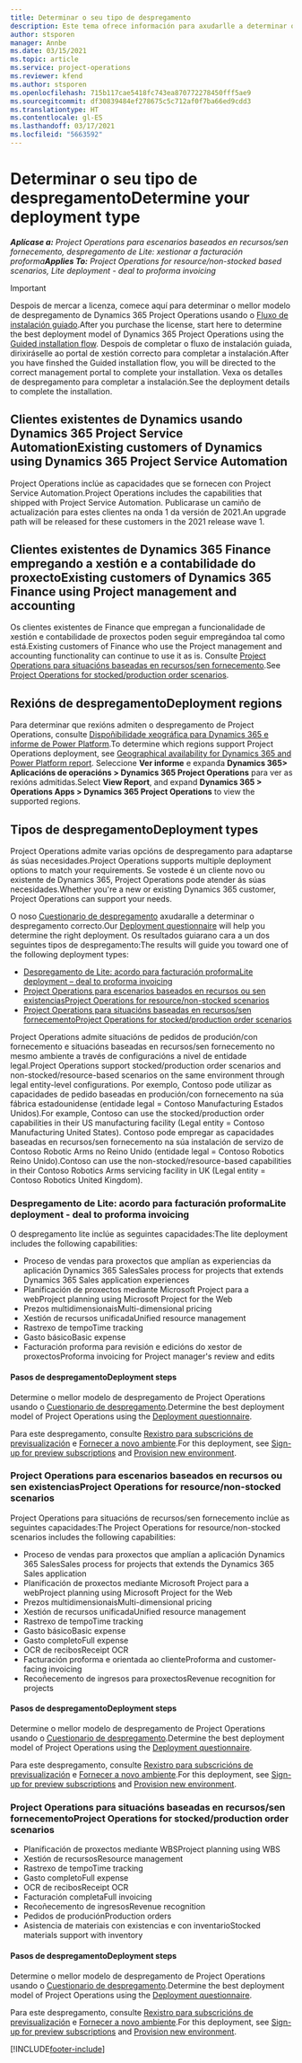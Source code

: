```yaml
---
title: Determinar o seu tipo de despregamento
description: Este tema ofrece información para axudarlle a determinar o tipo de despregamento correcto das operacións do proxecto para a súa empresa.
author: stsporen
manager: Annbe
ms.date: 03/15/2021
ms.topic: article
ms.service: project-operations
ms.reviewer: kfend
ms.author: stsporen
ms.openlocfilehash: 715b117cae5418fc743ea870772278450fff5ae9
ms.sourcegitcommit: df30839484ef278675c5c712af0f7ba66ed9cdd3
ms.translationtype: HT
ms.contentlocale: gl-ES
ms.lasthandoff: 03/17/2021
ms.locfileid: "5663592"
---
```

# <a name="determine-your-deployment-type"></a><span data-ttu-id="df271-103">Determinar o seu tipo de despregamento</span><span class="sxs-lookup"><span data-stu-id="df271-103">Determine your deployment type</span></span>

<span data-ttu-id="df271-104">_**Aplícase a:** Project Operations para escenarios baseados en recursos/sen fornecemento, despregamento de Lite: xestionar a facturación proforma_</span><span class="sxs-lookup"><span data-stu-id="df271-104">_**Applies To:** Project Operations for resource/non-stocked based scenarios, Lite deployment - deal to proforma invoicing_</span></span>

> [!IMPORTANT]
> <span data-ttu-id="df271-105">Despois de mercar a licenza, comece aquí para determinar o mellor modelo de despregamento de Dynamics 365 Project Operations usando o [Fluxo de instalación guiado](https://aka.ms/provisionprojectoperations).</span><span class="sxs-lookup"><span data-stu-id="df271-105">After you purchase the license, start here to determine the best deployment model of Dynamics 365 Project Operations using the [Guided installation flow](https://aka.ms/provisionprojectoperations).</span></span>
> <span data-ttu-id="df271-106">Despois de completar o fluxo de instalación guiada, dirixiráselle ao portal de xestión correcto para completar a instalación.</span><span class="sxs-lookup"><span data-stu-id="df271-106">After you have finshed the Guided installation flow, you will be directed to the correct management portal to complete your installation.</span></span> <span data-ttu-id="df271-107">Vexa os detalles de despregamento para completar a instalación.</span><span class="sxs-lookup"><span data-stu-id="df271-107">See the deployment details to complete the installation.</span></span>


## <a name="existing-customers-of-dynamics-using-dynamics-365-project-service-automation"></a><span data-ttu-id="df271-108">Clientes existentes de Dynamics usando Dynamics 365 Project Service Automation</span><span class="sxs-lookup"><span data-stu-id="df271-108">Existing customers of Dynamics using Dynamics 365 Project Service Automation</span></span>
<span data-ttu-id="df271-109">Project Operations inclúe as capacidades que se fornecen con Project Service Automation.</span><span class="sxs-lookup"><span data-stu-id="df271-109">Project Operations includes the capabilities that shipped with Project Service Automation.</span></span> <span data-ttu-id="df271-110">Publicarase un camiño de actualización para estes clientes na onda 1 da versión de 2021.</span><span class="sxs-lookup"><span data-stu-id="df271-110">An upgrade path will be released for these customers in the 2021 release wave 1.</span></span>

## <a name="existing-customers-of-dynamics-365-finance-using-project-management-and-accounting"></a><span data-ttu-id="df271-111">Clientes existentes de Dynamics 365 Finance empregando a xestión e a contabilidade do proxecto</span><span class="sxs-lookup"><span data-stu-id="df271-111">Existing customers of Dynamics 365 Finance using Project management and accounting</span></span> 

<span data-ttu-id="df271-112">Os clientes existentes de Finance que empregan a funcionalidade de xestión e contabilidade de proxectos poden seguir empregándoa tal como está.</span><span class="sxs-lookup"><span data-stu-id="df271-112">Existing customers of Finance who use the Project management and accounting functionality can continue to use it as is.</span></span> <span data-ttu-id="df271-113">Consulte [Project Operations para situacións baseadas en recursos/sen fornecemento](#pma).</span><span class="sxs-lookup"><span data-stu-id="df271-113">See [Project Operations for stocked/production order scenarios](#pma).</span></span>


## <a name="deployment-regions"></a><span data-ttu-id="df271-114">Rexións de despregamento</span><span class="sxs-lookup"><span data-stu-id="df271-114">Deployment regions</span></span>
<span data-ttu-id="df271-115">Para determinar que rexións admiten o despregamento de Project Operations, consulte [Dispoñibilidade xeográfica para Dynamics 365 e informe de Power Platform](https://dynamics.microsoft.com/en-us/geographic-availability/).</span><span class="sxs-lookup"><span data-stu-id="df271-115">To determine which regions support Project Operations deployment, see [Geographical availability for Dynamics 365 and Power Platform report](https://dynamics.microsoft.com/en-us/geographic-availability/).</span></span> <span data-ttu-id="df271-116">Seleccione **Ver informe** e expanda **Dynamics 365> Aplicacións de operacións > Dynamics 365 Project Operations** para ver as rexións admitidas.</span><span class="sxs-lookup"><span data-stu-id="df271-116">Select **View Report**, and expand **Dynamics 365 > Operations Apps > Dynamics 365 Project Operations** to view the supported regions.</span></span>

## <a name="deployment-types"></a><span data-ttu-id="df271-117">Tipos de despregamento</span><span class="sxs-lookup"><span data-stu-id="df271-117">Deployment types</span></span>
<span data-ttu-id="df271-118">Project Operations admite varias opcións de despregamento para adaptarse ás súas necesidades.</span><span class="sxs-lookup"><span data-stu-id="df271-118">Project Operations supports multiple deployment options to match your requirements.</span></span> <span data-ttu-id="df271-119">Se vostede é un cliente novo ou existente de Dynamics 365, Project Operations pode atender ás súas necesidades.</span><span class="sxs-lookup"><span data-stu-id="df271-119">Whether you're a new or existing Dynamics 365 customer, Project Operations can support your needs.</span></span>

<span data-ttu-id="df271-120">O noso [Cuestionario de despregamento](https://aka.ms/provisionprojectoperations) axudaralle a determinar o despregamento correcto.</span><span class="sxs-lookup"><span data-stu-id="df271-120">Our [Deployment questionnaire](https://aka.ms/provisionprojectoperations) will help you determine the right deployment.</span></span> <span data-ttu-id="df271-121">Os resultados guiarano cara a un dos seguintes tipos de despregamento:</span><span class="sxs-lookup"><span data-stu-id="df271-121">The results will guide you toward one of the following deployment types:</span></span>

- [<span data-ttu-id="df271-122">Despregamento de Lite: acordo para facturación proforma</span><span class="sxs-lookup"><span data-stu-id="df271-122">Lite deployment – deal to proforma invoicing</span></span>](#lite)
- [<span data-ttu-id="df271-123">Project Operations para escenarios baseados en recursos ou sen existencias</span><span class="sxs-lookup"><span data-stu-id="df271-123">Project Operations for resource/non-stocked scenarios</span></span>](#integrated)
- [<span data-ttu-id="df271-124">Project Operations para situacións baseadas en recursos/sen fornecemento</span><span class="sxs-lookup"><span data-stu-id="df271-124">Project Operations for stocked/production order scenarios</span></span>](#pma)

<span data-ttu-id="df271-125">Project Operations admite situacións de pedidos de produción/con fornecemento e situacións baseadas en recursos/sen fornecemento no mesmo ambiente a través de configuracións a nivel de entidade legal.</span><span class="sxs-lookup"><span data-stu-id="df271-125">Project Operations support stocked/production order scenarios and non-stocked/resource-based scenarios on the same environment through legal entity-level configurations.</span></span> <span data-ttu-id="df271-126">Por exemplo, Contoso pode utilizar as capacidades de pedido baseadas en produción/con fornecemento na súa fábrica estadounidense (entidade legal = Contoso Manufacturing Estados Unidos).</span><span class="sxs-lookup"><span data-stu-id="df271-126">For example, Contoso can use the stocked/production order capabilities in their US manufacturing facility (Legal entity = Contoso Manufacturing United States).</span></span> <span data-ttu-id="df271-127">Contoso pode empregar as capacidades baseadas en recursos/sen fornecemento na súa instalación de servizo de Contoso Robotic Arms no Reino Unido (entidade legal = Contoso Robotics Reino Unido).</span><span class="sxs-lookup"><span data-stu-id="df271-127">Contoso can use the non-stocked/resource-based capabilities in their Contoso Robotics Arms servicing facility in UK (Legal entity = Contoso Robotics United Kingdom).</span></span>

### <a name="lite-deployment---deal-to-proforma-invoicing"></a><a  name="lite"></a><span data-ttu-id="df271-128">Despregamento de Lite: acordo para facturación proforma</span><span class="sxs-lookup"><span data-stu-id="df271-128">Lite deployment - deal to proforma invoicing</span></span>

<span data-ttu-id="df271-129">O despregamento lite inclúe as seguintes capacidades:</span><span class="sxs-lookup"><span data-stu-id="df271-129">The lite deployment includes the following capabilities:</span></span>

- <span data-ttu-id="df271-130">Proceso de vendas para proxectos que amplían as experiencias da aplicación Dynamics 365 Sales</span><span class="sxs-lookup"><span data-stu-id="df271-130">Sales process for projects that extends Dynamics 365 Sales application experiences</span></span>
- <span data-ttu-id="df271-131">Planificación de proxectos mediante Microsoft Project para a web</span><span class="sxs-lookup"><span data-stu-id="df271-131">Project planning using Microsoft Project for the Web</span></span>
- <span data-ttu-id="df271-132">Prezos multidimensionais</span><span class="sxs-lookup"><span data-stu-id="df271-132">Multi-dimensional pricing</span></span>
- <span data-ttu-id="df271-133">Xestión de recursos unificada</span><span class="sxs-lookup"><span data-stu-id="df271-133">Unified resource management</span></span>
- <span data-ttu-id="df271-134">Rastrexo de tempo</span><span class="sxs-lookup"><span data-stu-id="df271-134">Time tracking</span></span>
- <span data-ttu-id="df271-135">Gasto básico</span><span class="sxs-lookup"><span data-stu-id="df271-135">Basic expense</span></span>
- <span data-ttu-id="df271-136">Facturación proforma para revisión e edicións do xestor de proxectos</span><span class="sxs-lookup"><span data-stu-id="df271-136">Proforma invoicing for Project manager's review and edits</span></span> 

#### <a name="deployment-steps"></a><span data-ttu-id="df271-137">Pasos de despregamento</span><span class="sxs-lookup"><span data-stu-id="df271-137">Deployment steps</span></span>
<span data-ttu-id="df271-138">Determine o mellor modelo de despregamento de Project Operations usando o [Cuestionario de despregamento](https://aka.ms/provisionprojectoperations).</span><span class="sxs-lookup"><span data-stu-id="df271-138">Determine the best deployment model of Project Operations using the [Deployment questionnaire](https://aka.ms/provisionprojectoperations).</span></span>

<span data-ttu-id="df271-139">Para este despregamento, consulte [Rexistro para subscricións de previsualización](lite-preview-subscription-sign-up.md) e [Fornecer a novo ambiente](lite-deployment.md).</span><span class="sxs-lookup"><span data-stu-id="df271-139">For this deployment, see [Sign-up for preview subscriptions](lite-preview-subscription-sign-up.md) and [Provision new environment](lite-deployment.md).</span></span> 


### <a name="project-operations-for-resourcenon-stocked-scenarios"></a><a name="integrated"></a><span data-ttu-id="df271-140">Project Operations para escenarios baseados en recursos ou sen existencias</span><span class="sxs-lookup"><span data-stu-id="df271-140">Project Operations for resource/non-stocked scenarios</span></span>
<span data-ttu-id="df271-141">Project Operations para situacións de recursos/sen fornecemento inclúe as seguintes capacidades:</span><span class="sxs-lookup"><span data-stu-id="df271-141">The Project Operations for resource/non-stocked scenarios includes the following capabilities:</span></span>
 
- <span data-ttu-id="df271-142">Proceso de vendas para proxectos que amplían a aplicación Dynamics 365 Sales</span><span class="sxs-lookup"><span data-stu-id="df271-142">Sales process for projects that extends the Dynamics 365 Sales application</span></span>
- <span data-ttu-id="df271-143">Planificación de proxectos mediante Microsoft Project para a web</span><span class="sxs-lookup"><span data-stu-id="df271-143">Project planning using Microsoft Project for the Web</span></span>
- <span data-ttu-id="df271-144">Prezos multidimensionais</span><span class="sxs-lookup"><span data-stu-id="df271-144">Multi-dimensional pricing</span></span>
- <span data-ttu-id="df271-145">Xestión de recursos unificada</span><span class="sxs-lookup"><span data-stu-id="df271-145">Unified resource management</span></span>
- <span data-ttu-id="df271-146">Rastrexo de tempo</span><span class="sxs-lookup"><span data-stu-id="df271-146">Time tracking</span></span>
- <span data-ttu-id="df271-147">Gasto básico</span><span class="sxs-lookup"><span data-stu-id="df271-147">Basic expense</span></span>
- <span data-ttu-id="df271-148">Gasto completo</span><span class="sxs-lookup"><span data-stu-id="df271-148">Full expense</span></span>
- <span data-ttu-id="df271-149">OCR de recibos</span><span class="sxs-lookup"><span data-stu-id="df271-149">Receipt OCR</span></span>
- <span data-ttu-id="df271-150">Facturación proforma e orientada ao cliente</span><span class="sxs-lookup"><span data-stu-id="df271-150">Proforma and customer-facing invoicing</span></span> 
- <span data-ttu-id="df271-151">Recoñecemento de ingresos para proxectos</span><span class="sxs-lookup"><span data-stu-id="df271-151">Revenue recognition for projects</span></span>

#### <a name="deployment-steps"></a><span data-ttu-id="df271-152">Pasos de despregamento</span><span class="sxs-lookup"><span data-stu-id="df271-152">Deployment steps</span></span>
<span data-ttu-id="df271-153">Determine o mellor modelo de despregamento de Project Operations usando o [Cuestionario de despregamento](https://aka.ms/provisionprojectoperations).</span><span class="sxs-lookup"><span data-stu-id="df271-153">Determine the best deployment model of Project Operations using the [Deployment questionnaire](https://aka.ms/provisionprojectoperations).</span></span>

<span data-ttu-id="df271-154">Para este despregamento, consulte [Rexistro para subscricións de previsualización](resource-sign-up-preview-subscription.md) e [Fornecer a novo ambiente](resource-provision-new-environment.md).</span><span class="sxs-lookup"><span data-stu-id="df271-154">For this deployment, see [Sign-up for preview subscriptions](resource-sign-up-preview-subscription.md) and [Provision new environment](resource-provision-new-environment.md).</span></span> 


### <a name="project-operations-for-stockedproduction-order-scenarios"></a><a name="pma"></a><span data-ttu-id="df271-155">Project Operations para situacións baseadas en recursos/sen fornecemento</span><span class="sxs-lookup"><span data-stu-id="df271-155">Project Operations for stocked/production order scenarios</span></span>

- <span data-ttu-id="df271-156">Planificación de proxectos mediante WBS</span><span class="sxs-lookup"><span data-stu-id="df271-156">Project planning using WBS</span></span>
- <span data-ttu-id="df271-157">Xestión de recursos</span><span class="sxs-lookup"><span data-stu-id="df271-157">Resource management</span></span>
- <span data-ttu-id="df271-158">Rastrexo de tempo</span><span class="sxs-lookup"><span data-stu-id="df271-158">Time tracking</span></span>
- <span data-ttu-id="df271-159">Gasto completo</span><span class="sxs-lookup"><span data-stu-id="df271-159">Full expense</span></span>
- <span data-ttu-id="df271-160">OCR de recibos</span><span class="sxs-lookup"><span data-stu-id="df271-160">Receipt OCR</span></span>
- <span data-ttu-id="df271-161">Facturación completa</span><span class="sxs-lookup"><span data-stu-id="df271-161">Full invoicing</span></span>
- <span data-ttu-id="df271-162">Recoñecemento de ingresos</span><span class="sxs-lookup"><span data-stu-id="df271-162">Revenue recognition</span></span>
- <span data-ttu-id="df271-163">Pedidos de produción</span><span class="sxs-lookup"><span data-stu-id="df271-163">Production orders</span></span>
- <span data-ttu-id="df271-164">Asistencia de materiais con existencias e con inventario</span><span class="sxs-lookup"><span data-stu-id="df271-164">Stocked materials support with inventory</span></span>

#### <a name="deployment-steps"></a><span data-ttu-id="df271-165">Pasos de despregamento</span><span class="sxs-lookup"><span data-stu-id="df271-165">Deployment steps</span></span>
<span data-ttu-id="df271-166">Determine o mellor modelo de despregamento de Project Operations usando o [Cuestionario de despregamento](https://aka.ms/provisionprojectoperations).</span><span class="sxs-lookup"><span data-stu-id="df271-166">Determine the best deployment model of Project Operations using the [Deployment questionnaire](https://aka.ms/provisionprojectoperations).</span></span>

<span data-ttu-id="df271-167">Para este despregamento, consulte [Rexistro para subscricións de previsualización](https://docs.microsoft.com/dynamics365/fin-ops-core/dev-itpro/dev-tools/sign-up-preview-subscription?toc=/dynamics365/finance/toc.json) e [Fornecer a novo ambiente](https://docs.microsoft.com/dynamics365/fin-ops-core/dev-itpro/deployment/deploy-demo-environment?toc=/dynamics365/finance/toc.json).</span><span class="sxs-lookup"><span data-stu-id="df271-167">For this deployment, see [Sign-up for preview subscriptions](https://docs.microsoft.com/dynamics365/fin-ops-core/dev-itpro/dev-tools/sign-up-preview-subscription?toc=/dynamics365/finance/toc.json) and [Provision new environment](https://docs.microsoft.com/dynamics365/fin-ops-core/dev-itpro/deployment/deploy-demo-environment?toc=/dynamics365/finance/toc.json).</span></span> 



[!INCLUDE[footer-include](../includes/footer-banner.md)]
